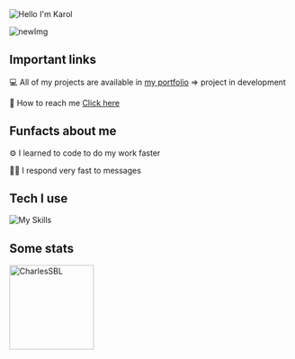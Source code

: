 <img alt="Hello I'm Karol" align="center" src="https://readme-typing-svg.demolab.com?font=Fira+Code&size=19&pause=1000&color=27f0c0&center=false&vCenter=true&width=435&lines=Hello+I'm+Charles">

![newImg](https://user-images.githubusercontent.com/113734556/221898404-bab5aef8-298e-459c-adce-f0d4e7bc6c5f.png)

## Important links

💻 All of my projects are available in [my portfolio](https://portfolio01-kappa.vercel.app/) => project in development

📧 How to reach me [Click here](https://portfolio01-kappa.vercel.app/contact)

## Funfacts about me

⚙ I learned to code to do my work faster

🐱‍👤 I respond very fast to messages

## Tech I use

![My Skills](https://skillicons.dev/icons?i=java,kotlin,scala,spring,typescript,nodejs,react,jest,nextjs)

## Some stats

<span>
<img  height="150px" src="https://github-readme-stats.vercel.app/api/top-langs?username=CharlesSBL&show_icons=true&locale=en&layout=compact&theme=transparent" alt="CharlesSBL" /> 
</span>
